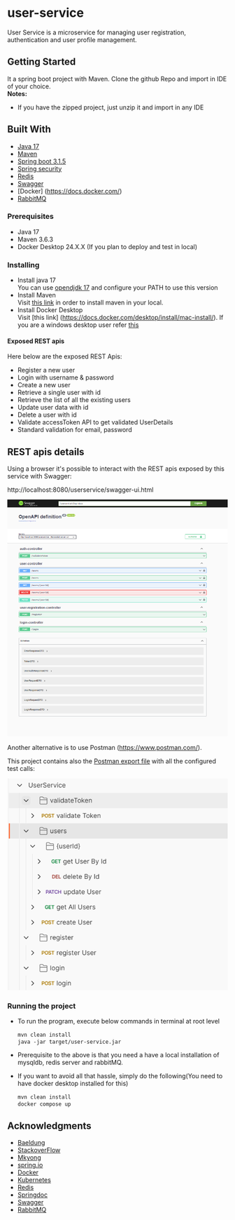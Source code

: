 # user-service
User Service is a microservice for managing user registration, authentication and user profile management.

## Getting Started
It a spring boot project with Maven.
Clone the github Repo and import in IDE of your choice. \
**Notes:**
- If you have the zipped project, just unzip it and import in any IDE

## Built With
* [Java 17](https://openjdk.org/projects/jdk/17/)
* [Maven](https://maven.apache.org/)
* [Spring boot 3.1.5](https://spring.io/projects/spring-boot)
* [Spring security](https://spring.io/projects/spring-security)
* [Redis](https://redis.io)
* [Swagger](https://swagger.io/)
* [Docker] (https://docs.docker.com/)
* [RabbitMQ](https://www.rabbitmq.com/)

### Prerequisites
- Java 17
- Maven 3.6.3
- Docker Desktop 24.X.X (If you plan to deploy and test in local)

### Installing
- Install java 17 \
  You can use [opendjdk 17](https://download.java.net/openjdk/jdk17/ri/openjdk-17+35_windows-x64_bin.zip) and configure your PATH to use this version
- Install Maven \
  Visit [this link](https://maven.apache.org/install.html) in order to install maven in your local.
- Install Docker Desktop \
  Visit [this link] (https://docs.docker.com/desktop/install/mac-install/). If you are a windows desktop user refer [this](https://docs.docker.com/desktop/install/windows-install/)
  
#### Exposed REST apis
Here below are the exposed REST Apis:

* Register a new user 
* Login with username & password
* Create a new user
* Retrieve a single user with id
* Retrieve the list of all the existing users
* Update user data with id
* Delete a user with id
* Validate accessToken API to get validated UserDetails
* Standard validation for email, password

## REST apis details
Using a browser it's possible to interact with the REST apis exposed by this service with Swagger:

http://localhost:8080/userservice/swagger-ui.html

![Swagger](https://github.com/nrpndr/user-service/blob/main/swagger-ui.png "Swagger interface")

Another alternative is to use Postman (https://www.postman.com/).

This project contains also the [Postman export file](https://github.com/nrpndr/user-service/blob/main/UserService.postman_collection.json) with all the configured test calls:

![Postman](https://github.com/nrpndr/user-service/blob/main/postman-ui.png "Postman Collection")

### Running the project
- To run the program, execute below commands in terminal at root level
    
    ```
    mvn clean install
    java -jar target/user-service.jar
    ```
- Prerequisite to the above is that you need a have a local installation of mysqldb, redis server and rabbitMQ.
- If you want to avoid all that hassle, simply do the following(You need to have docker desktop installed for this)
	
    ```
    mvn clean install
    docker compose up
    ```


## Acknowledgments
- [Baeldung](https://www.baeldung.com)
- [StackoverFlow](https://stackoverflow.com/)
- [Mkyong](https://mkyong.com/)
- [spring.io](https://spring.io/)
- [Docker](https://docs.docker.com/)
- [Kubernetes](https://kubernetes.io/)
- [Redis](https://redis.io/)
- [Springdoc](https://springdoc.org/)
- [Swagger](https://swagger.io/)
- [RabbitMQ](https://www.rabbitmq.com/)
